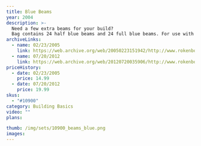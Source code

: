 ```yaml
---
title: Blue Beams
year: 2004
description: >-
  Need a few extra beams for your build?
  Bag contains 24 half blue beams and 24 full blue beams. For use with any Rokenbok build. 48 piece total.
archiveLinks:
  - name: 02/23/2005
    link: https://web.archive.org/web/20050223151942/http://www.rokenbok.com/catalog/pd_bb_10900.html
  - name: 07/20/2012
    link: https://web.archive.org/web/20120720035906/http://www.rokenbok.com/estore/construction/beam-set-blue
priceHistory:
  - date: 02/23/2005
    price: 14.99
  - date: 07/20/2012
    price: 19.99
skus:
  - "#10900"
category: Building Basics
video: ""
plans:

thumb: /img/sets/10900_beams_blue.png
images:
---
```


